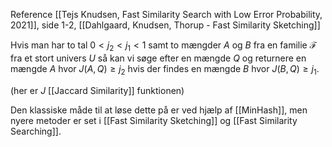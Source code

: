 Reference [[Tejs Knudsen, Fast Similarity Search with Low Error Probability, 2021]], side 1-2, [[Dahlgaard, Knudsen, Thorup - Fast Similarity Sketching]]

Hvis man har to tal $0 < j_2 < j_1 < 1$ samt to mængder $A$ og $B$ fra en familie $\mathcal{F}$ fra et stort univers $U$ så kan vi søge efter en mængde $Q$ og returnere en mængde $A$ hvor $J(A,Q) \geq j_2$ hvis der findes en mængde $B$ hvor $J(B,Q) \geq j_1$.

(her er $J$ [[Jaccard Similarity]] funktionen)

Den klassiske måde til at løse dette på er ved hjælp af [[MinHash]], men nyere metoder er set i [[Fast Similarity Sketching]] og [[Fast Similarity Searching]].